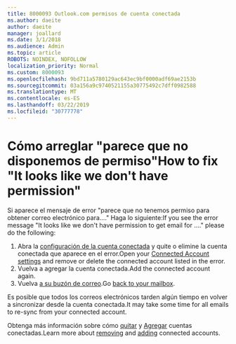 ```yaml
---
title: 8000093 Outlook.com permisos de cuenta conectada
ms.author: daeite
author: daeite
manager: joallard
ms.date: 3/1/2018
ms.audience: Admin
ms.topic: article
ROBOTS: NOINDEX, NOFOLLOW
localization_priority: Normal
ms.custom: 8000093
ms.openlocfilehash: 9bd711a5780129ac643ec9bf0000adf69ae2153b
ms.sourcegitcommit: 03a156a9c9740521155a30775492c7dff0982588
ms.translationtype: MT
ms.contentlocale: es-ES
ms.lasthandoff: 03/22/2019
ms.locfileid: "30777778"
---
```

# <a name="how-to-fix-it-looks-like-we-dont-have-permission"></a><span data-ttu-id="8906e-102">Cómo arreglar "parece que no disponemos de permiso"</span><span class="sxs-lookup"><span data-stu-id="8906e-102">How to fix "It looks like we don't have permission"</span></span>

<span data-ttu-id="8906e-103">Si aparece el mensaje de error "parece que no tenemos permiso para obtener correo electrónico para...." Haga lo siguiente:</span><span class="sxs-lookup"><span data-stu-id="8906e-103">If you see the error message "It looks like we don't have permission to get email for ...." please do the following:</span></span>

1. <span data-ttu-id="8906e-104">Abra la [configuración de la cuenta conectada](https://outlook.live.com/mail/options/mail/accounts) y quite o elimine la cuenta conectada que aparece en el error.</span><span class="sxs-lookup"><span data-stu-id="8906e-104">Open your [Connected Account settings](https://outlook.live.com/mail/options/mail/accounts) and remove or delete the connected account listed in the error.</span></span> 
2. <span data-ttu-id="8906e-105">Vuelva a agregar la cuenta conectada.</span><span class="sxs-lookup"><span data-stu-id="8906e-105">Add the connected account again.</span></span>
3. <span data-ttu-id="8906e-106">Vuelva [a su buzón de correo](https://outlook.live.com/mail/inbox).</span><span class="sxs-lookup"><span data-stu-id="8906e-106">Go [back to your mailbox](https://outlook.live.com/mail/inbox).</span></span>

<span data-ttu-id="8906e-107">Es posible que todos los correos electrónicos tarden algún tiempo en volver a sincronizar desde la cuenta conectada.</span><span class="sxs-lookup"><span data-stu-id="8906e-107">It may take some time for all emails to re-sync from your connected account.</span></span>

<span data-ttu-id="8906e-108">Obtenga más información sobre cómo [quitar](https://support.office.com/article/0b9a6b95-ff1b-46c1-bf60-d6b3b82c5ac8) y [Agregar](https://support.office.com/article/c5224df4-5885-4e79-91ba-523aa743f0ba) cuentas conectadas.</span><span class="sxs-lookup"><span data-stu-id="8906e-108">Learn more about [removing](https://support.office.com/article/0b9a6b95-ff1b-46c1-bf60-d6b3b82c5ac8) and [adding](https://support.office.com/article/c5224df4-5885-4e79-91ba-523aa743f0ba) connected accounts.</span></span>